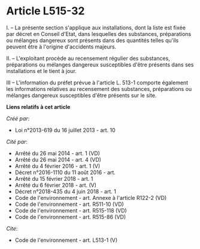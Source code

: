 # Article L515-32

I. – La présente section s'applique aux installations, dont la liste est fixée par décret en Conseil d'Etat, dans lesquelles
des substances, préparations ou mélanges dangereux sont présents dans des quantités telles qu'ils peuvent être à l'origine
d'accidents majeurs.

II. – L'exploitant procède au recensement régulier des substances, préparations ou mélanges dangereux susceptibles d'être
présents dans ses installations et le tient à jour.

III – L'information du préfet prévue à l'article L. 513-1 comporte également les informations relatives au recensement des
substances, préparations ou mélanges dangereux susceptibles d'être présents sur le site.

**Liens relatifs à cet article**

_Créé par_:

  - Loi n°2013-619 du 16 juillet 2013 - art. 10

_Cité par_:

  - Arrêté du 26 mai 2014 - art. 1 (VD)
  - Arrêté du 26 mai 2014 - art. 4 (VD)
  - Arrêté du 4 février 2016 - art. 1 (V)
  - Décret n°2016-1110 du 11 août 2016 - art.
  - Arrêté du 15 février 2018 - art. 1
  - Arrêté du 6 février 2018 - art. (V)
  - Décret n°2018-435 du 4 juin 2018 - art. 1
  - Code de l'environnement - art. Annexe à l'article R122-2 (VD)
  - Code de l'environnement - art. R511-10 (VD)
  - Code de l'environnement - art. R515-118 (VD)
  - Code de l'environnement - art. R515-86 (VD)

_Cite_:

  - Code de l'environnement - art. L513-1 (V)
